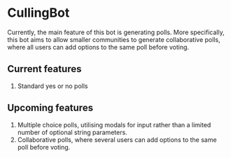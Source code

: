 # CullingBot

Currently, the main feature of this bot is generating polls. More specifically, this bot aims to allow smaller communities to generate collaborative polls, where all users can add options to the same poll before voting.

## Current features
1. Standard yes or no polls

## Upcoming features
1. Multiple choice polls, utilising modals for input rather than a limited number of optional string parameters.
2. Collaborative polls, where several users can add options to the same poll before voting.
